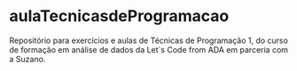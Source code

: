 # aulaTecnicasdeProgramacao
Repositório para exercícios e aulas de Técnicas de Programação 1, do curso de formação em análise de dados da Let´s Code from ADA em parceria com a Suzano.
